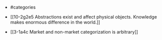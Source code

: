 - #categories

- [[10-2g2e5 Abstractions exist and affect physical objects. Knowledge makes enormous difference in the world.]]

- [[3-1a4c Market and non-market categorization is arbitrary]]
